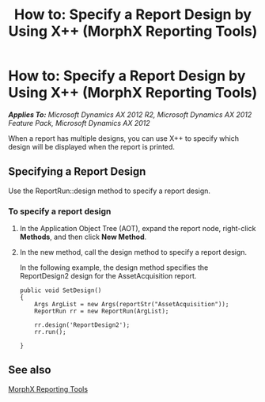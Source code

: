 ﻿---
title: 'How to: Specify a Report Design by Using X++ (MorphX Reporting Tools)'
TOCTitle: 'How to: Specify a Report Design by Using X++'
ms:assetid: 78f9b36b-cdcf-4b6f-8ab8-4881ba89ee18
ms:mtpsurl: https://technet.microsoft.com/en-us/library/Aa611590(v=AX.60)
ms:contentKeyID: 35290301
ms.date: 11/07/2012
mtps_version: v=AX.60
---

# How to: Specify a Report Design by Using X++ (MorphX Reporting Tools) 


_**Applies To:** Microsoft Dynamics AX 2012 R2, Microsoft Dynamics AX 2012 Feature Pack, Microsoft Dynamics AX 2012_

When a report has multiple designs, you can use X++ to specify which design will be displayed when the report is printed.

## Specifying a Report Design

Use the ReportRun::design method to specify a report design.

### To specify a report design

1.  In the Application Object Tree (AOT), expand the report node, right-click **Methods**, and then click **New Method**.

2.  In the new method, call the design method to specify a report design.
    
    In the following example, the design method specifies the ReportDesign2 design for the AssetAcquisition report.
    
        public void SetDesign()
        {
            Args ArgList = new Args(reportStr("AssetAcquisition"));
            ReportRun rr = new ReportRun(ArgList);
        
            rr.design('ReportDesign2');
            rr.run();
        
        }

## See also

[MorphX Reporting Tools](morphx-reporting-tools.md)

